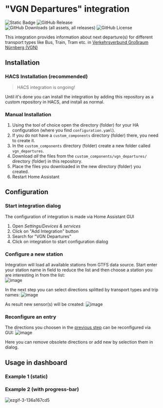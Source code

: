 # "VGN Departures" integration

![Static Badge](https://img.shields.io/badge/code_owner-alex--jung-green)
![GitHub Release](https://img.shields.io/github/v/release/alex-jung/home-assistant-vgn-component)
![GitHub Downloads (all assets, all releases)](https://img.shields.io/github/downloads/alex-jung/home-assistant-vgn-component/total)
![GitHub License](https://img.shields.io/github/license/alex-jung/home-assistant-vgn-component)

This integration provides information about next departure(s) for different transport types like Bus, Train, Tram etc. in [Verkehrsverbund Großraum Nürnberg (VGN)](http://www.vgn.de)

## Installation

### HACS Installation (recommended)

> HACS integration is ongoing!

Until it's done you can install the integration by adding this repository as a custom repository in HACS, and install as normal.

### Manual Installation

1. Using the tool of choice open the directory (folder) for your HA configuration (where you find `configuration.yaml`).
1. If you do not have a `custom_components` directory (folder) there, you need to create it.
1. In the `custom_components` directory (folder) create a new folder called `vgn_departures`.
1. Download _all_ the files from the `custom_components/vgn_departures/` directory (folder) in this repository.
1. Place the files you downloaded in the new directory (folder) you created.
1. Restart Home Assistant

## Configuration
### Start integration dialog
The configuration of integration is made via Home Assistant GUI
1. Open _Settings/Devices & services_
2. Click on "Add Integration" button
3. Search for "VGN Departures"
4. Click on integration to start configuration dialog

### Configure a new station
Integration will load all available stations from GTFS data source. 
Start enter your station name in field to reduce the list and then choose a station you are interesting in from the list:\
![image](https://github.com/user-attachments/assets/e65635ec-2bc6-4eba-b73d-7b476bea1049)

In the next step you can select directions splitted by transport types and trip names:
![image](https://github.com/user-attachments/assets/96f402dd-a5c6-44d2-ad61-677adf38f7fe)

As result new sensor(s) will be created:
![image](https://github.com/user-attachments/assets/39ca6db8-8660-410d-9e2b-e4a92e055609)

### Reconfigure an entry
The directions you choosen in the [previous step](#Configure-a-new-station) can be reconfigured via GUI:
![image](https://github.com/user-attachments/assets/03864ffd-2420-4ca0-97e8-03d64f0189ae)

Here you can remove obsolete directions or add new by selection them in dialog.

## Usage in dashboard

### Example 1 (static)

### Example 2 (with progress-bar)

![ezgif-3-136a167cd5](https://github.com/user-attachments/assets/3b8b8a09-1067-4d90-924a-729616c6e765)

